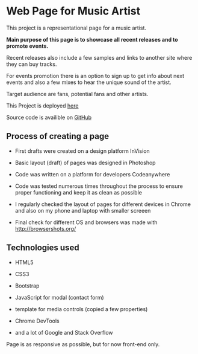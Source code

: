 # Web Page for Music Artist


This project is a representational page for a music artist. 

**Main purpose of this page is to showcase all recent releases and to promote events.** 

Recent releases also include a few samples and links to another site where they can buy tracks. 

For events promotion there is an option to sign up to get info about next events and also a few mixes to hear the unique sound of the artist. 

Target audience are fans, potential fans and other artists. 


This Project is deployed [here](https://tjasajan.github.io/Trick-C-Music-WebPage-Project/)

Source code is availible on [GitHub](https://github.com/tjasajan/Trick-C-Music-WebPage-Project)


## Process of creating a page

+ First drafts were created on a design platform InVision
+ Basic layout (draft) of pages was designed in Photoshop
+ Code was written on a platform for developers Codeanywhere

+ Code was tested numerous times throughout the process to ensure proper functioning and keep it as clean as possible
+ I regularly checked the layout of pages for different devices in Chrome and also on my phone and laptop with smaller screeen
+ Final check for different OS and browsers was made with http://browsershots.org/


## Technologies used

+ HTML5
+ CSS3
+ Bootstrap
+ JavaScript for modal (contact form)
+ template for media controls (copied a few properties)
+ Chrome DevTools

+ and a lot of Google and Stack Overflow

Page is as responsive as possible, but for now front-end only. 